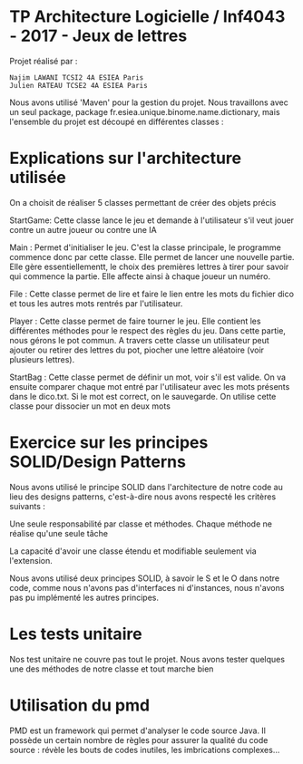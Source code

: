 # TP Architecture Logicielle / Inf4043 - 2017 - Jeux de lettres

Projet réalisé par :

    Najim LAWANI TCSI2 4A ESIEA Paris
    Julien RATEAU TCSE2 4A ESIEA Paris

Nous avons utilisé 'Maven' pour la gestion du projet. Nous travaillons avec un seul package, package fr.esiea.unique.binome.name.dictionary, mais l'ensemble du projet est découpé en différentes classes :

# Explications sur l'architecture utilisée

On a choisit de réaliser 5 classes permettant de créer des objets précis


  StartGame: Cette classe lance le jeu et demande à l'utilisateur s'il veut 
  jouer contre un autre joueur ou contre une IA
  
  Main : Permet d'initialiser le jeu. C'est la classe principale, 
  le programme commence donc par cette classe. Elle permet de lancer 
  une nouvelle partie. Elle gère essentiellementt, le choix des premières 
  lettres à tirer pour savoir qui commence la partie. 
  Elle affecte ainsi à chaque joueur un numéro.
   
  File : Cette classe permet de lire et faire le lien entre les mots du  fichier dico 
  et tous les autres mots rentrés par l'utilisateur.
    
  Player : Cette classe permet de faire tourner le jeu. 
  Elle contient les différentes méthodes pour le respect des règles du jeu.
  Dans cette partie, nous gérons le pot commun. 
  A travers cette classe un utilisateur peut ajouter ou retirer des lettres du pot, 
  piocher une lettre aléatoire (voir plusieurs lettres).
    
  StartBag : Cette classe permet de définir un mot, voir s'il est valide.
  On va ensuite comparer chaque mot entré par l'utilisateur 
  avec les mots présents dans le dico.txt.
  Si le mot est correct, on le sauvegarde.
  On utilise cette classe pour dissocier un mot en deux mots 

 
 #     Exercice sur les principes SOLID/Design Patterns
 
 Nous avons utilisé le principe SOLID dans l'architecture de 
 notre code au lieu des designs patterns, 
 c'est-à-dire nous avons respecté les critères suivants :

 Une seule responsabilité par classe et méthodes.
 Chaque méthode ne réalise qu'une seule tâche

 La capacité d'avoir une classe étendu et modifiable seulement via l'extension.

 Nous avons utilisé deux principes SOLID,
 à savoir le S et le O dans notre code, 
 comme nous n'avons pas d'interfaces ni d'instances,
 nous n'avons pas pu implémenté les autres principes.
    
    
#  Les tests unitaire

Nos test unitaire ne couvre pas tout le projet.
Nous avons tester quelques une des méthodes 
de notre classe et tout marche bien



#   Utilisation du pmd

PMD est un framework qui permet d'analyser le code source Java.
Il possède un certain nombre de règles pour assurer la qualité 
du code source : révèle les bouts de codes inutiles, 
les imbrications complexes...


